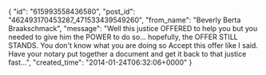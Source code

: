 {
   "id": "615993558436580",
   "post_id": "462493170453287_471533439549260",
   "from_name": "Beverly Berta Braakschmack",
   "message": "Well this justice OFFERED to help you but you needed to give him the POWER to do so... hopefully, the OFFER STILL STANDS. You don't know what you are doing so Accept this offer like I said. Have your notary put together a document and get it back to that justice fast...",
   "created_time": "2014-01-24T06:32:06+0000"
 }
